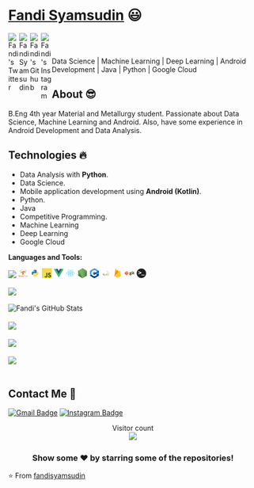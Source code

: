  # <a href="https://www.linkedin.com/in/fandi-syamsudin-54293a1a0/">Fandi Syamsudin</a> :smiley:
 
 <a href="https://twitter.com/syamsudin_fandi">
  <img align="left" alt="Fandi's Twitter" width="22px" src="https://cdn.jsdelivr.net/npm/simple-icons@v3/icons/twitter.svg" />
</a>
<a href="https://www.linkedin.com/in/fandi-syamsudin-54293a1a0">
  <img align="left" alt="Fandi Syamsudin" width="22px" src="https://cdn.jsdelivr.net/npm/simple-icons@v3/icons/linkedin.svg" />
</a>
<a href="https://github.com/fandisyamsudin">
  <img align="left" alt="Fandi's Github" width="22px" src="https://cdn.jsdelivr.net/npm/simple-icons@v3/icons/github.svg" />
</a>
<a href="https://instagram.com/fandi.syamsudin19">
  <img align="left" alt="Fandi's Instagram" width="22px" src="https://cdn.jsdelivr.net/npm/simple-icons@v3/icons/instagram.svg" />
</a>

<br/>
<br/>

Data Science | Machine Learning | Deep Learning | Android Development | Java | Python | Google Cloud 

## About :sunglasses:
B.Eng 4th year Material and Metallurgy student. Passionate about Data Science, Machine Learning and Android. Also, have some experience in Android Development and Data Analysis.

## Technologies :fire:
- Data Analysis with **Python**.
- Data Science.
- Mobile application development using **Android (Kotlin)**.
- Python.
- Java
- Competitive Programming.
- Machine Learning
- Deep Learning
- Google Cloud

**Languages and Tools:**  

<code><img height="20" src="https://pytorch.org/assets/images/pytorch-logo.png"></code>
<code><img height="20" src="https://raw.githubusercontent.com/github/explore/80688e429a7d4ef2fca1e82350fe8e3517d3494d/topics/tensorflow/tensorflow.png"></code>
<code><img height="20" src="https://raw.githubusercontent.com/github/explore/80688e429a7d4ef2fca1e82350fe8e3517d3494d/topics/python/python.png"></code>
<code><img height="20" src="https://raw.githubusercontent.com/github/explore/80688e429a7d4ef2fca1e82350fe8e3517d3494d/topics/javascript/javascript.png"></code>
<code><img height="20" src="https://raw.githubusercontent.com/github/explore/80688e429a7d4ef2fca1e82350fe8e3517d3494d/topics/vue/vue.png"></code>
<code><img height="20" src="https://raw.githubusercontent.com/github/explore/80688e429a7d4ef2fca1e82350fe8e3517d3494d/topics/react/react.png"></code>
<code><img height="20" src="https://raw.githubusercontent.com/github/explore/80688e429a7d4ef2fca1e82350fe8e3517d3494d/topics/nodejs/nodejs.png"></code>
<code><img height="20" src="https://raw.githubusercontent.com/github/explore/80688e429a7d4ef2fca1e82350fe8e3517d3494d/topics/cpp/cpp.png"></code>
<code><img height="20" src="https://raw.githubusercontent.com/github/explore/80688e429a7d4ef2fca1e82350fe8e3517d3494d/topics/mysql/mysql.png"></code>
<code><img height="20" src="https://raw.githubusercontent.com/github/explore/80688e429a7d4ef2fca1e82350fe8e3517d3494d/topics/firebase/firebase.png"></code>
<code><img height="20" src="https://raw.githubusercontent.com/github/explore/80688e429a7d4ef2fca1e82350fe8e3517d3494d/topics/git/git.png"></code>
<code><img height="20" src="https://raw.githubusercontent.com/github/explore/80688e429a7d4ef2fca1e82350fe8e3517d3494d/topics/terminal/terminal.png"></code>


<a href="https://github.com/fandisyamsudin">
  <img align="center" src="https://github-readme-stats.vercel.app/api/top-langs/?username=fandisyamsudin&theme=radical&hide=glsl,python" />
</a>

<br/>
<br/>

<img src="https://github-readme-stats.vercel.app/api?username=fandisyamsudin&&show_icons=true&theme=radical&line_height=27&v=5" alt="Fandi's GitHub Stats" />

<br/>
<br/>

<a href="https://github.com/fandisyamsudin/skin-cancer">
  <!-- Change the `github-readme-stats.anuraghazra1.vercel.app` to `github-readme-stats.vercel.app`  -->
  <img align="center" src="https://github-readme-stats.vercel.app/api/pin/?username=fandisyamsudin&repo=skin-cancer&theme=radical" />
</a>    

<br/>
<br/>

<a href="https://github.com/fandisyamsudin/IDCAMP2020">
  <!-- Change the `github-readme-stats.anuraghazra1.vercel.app` to `github-readme-stats.vercel.app`  -->
  <img align="center" src="https://github-readme-stats.vercel.app/api/pin/?username=fandisyamsudin&repo=skin-cancer&theme=radical" />
</a>  

<br/>
<br/>

<a href="https://github.com/fandisyamsudin/sign-language-classification">
  <!-- Change the `github-readme-stats.anuraghazra1.vercel.app` to `github-readme-stats.vercel.app`  -->
  <img align="center" src="https://github-readme-stats.vercel.app/api/pin/?username=fandisyamsudin&repo=skin-cancer&theme=radical" />
</a>  

<br/>
<br/>

##  Contact Me :speech_balloon:
[![Gmail Badge](https://img.shields.io/badge/-fandisyamsudin20@gmail.com-c14438?style=flat-square&logo=Gmail&logoColor=white&link=mailto:fandisyamsudin20@gmail.com)](mailto:fandisyamsudin20@gmail.com) [![Instagram Badge](https://img.shields.io/badge/-@fandi.syamsudin19-e4405f?style=flat-square&labelColor=f94877&logo=instagram&logoColor=white&link=https://www.instagram.com/fandi.syamsudin19/)](https://www.instagram.com/fandi.syamsudin19/)

<p align="center"> 
  Visitor count<br>
  <img src="https://profile-counter.glitch.me/ashwanisng/count.svg" />
</p>


<div align="center">

### Show some ❤️ by starring some of the repositories!

</div>

⭐️ From [fandisyamsudin](https://github.com/fandisyamsudin)


